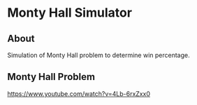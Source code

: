 # Monty Hall Simulator
## About
Simulation of Monty Hall problem to determine win percentage.

## Monty Hall Problem
https://www.youtube.com/watch?v=4Lb-6rxZxx0
